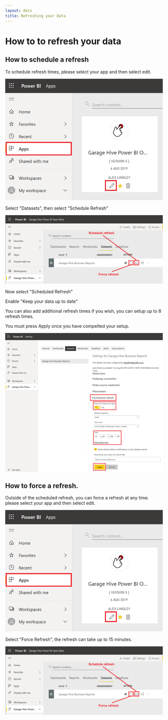 ```yaml
---
layout: docs
title: Refreshing your Data
---
```


#   How to to refresh your data

## How to schedule a refresh


To schedule refresh times, please select your app and then select edit. 

![](media/powerbi-app-edit.png)

Select "Datasets", then select "Schedule Refresh"

![](media/powerbi-schedule-refresh.png)

Now select "Scheduled Refresh"

Enable "Keep your data up to date"

You can also add additional refresh times if you wish, you can setup up to 8 refresh times. 

You must press Apply once you have compelted your setup. 

![](media/powerbi-schedule-refresh-times.png)

## How to force a refresh.

Outside of the scheduled refresh, you can force a refresh at any time. please select your app and then select edit. 

![](media/powerbi-app-edit.png)

Select "Force Refresh", the refresh can take up to 15 minutes. 

![](media/powerbi-schedule-refresh.png)





